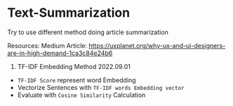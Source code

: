 # Text-Summarization

Try to use different method doing article summarization

Resources: Medium Article: https://uxplanet.org/why-ux-and-ui-designers-are-in-high-demand-1ca3c84e24b6

1. TF-IDF Embedding Method 2022.09.01
  - `TF-IDF Score` represent word Embedding
  - Vectorize Sentences with `TF-IDF words Embedding vector`
  - Evaluate with `Cosine Similarity` Calculation
  
